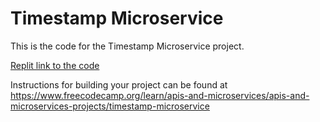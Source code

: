# Timestamp Microservice

This is the code for the Timestamp Microservice project. 

[Replit link to the code](https://replit.com/@its-haanna/project-timestamp?v=1)




Instructions for building your project can be found at https://www.freecodecamp.org/learn/apis-and-microservices/apis-and-microservices-projects/timestamp-microservice

